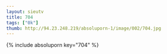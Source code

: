 ```yaml
--- 
layout: sieutv
title: 704
tags: ["0k"]
thumb: http://94.23.248.219/absoluporn-1/image/002/704.jpg
---
```

{% include absoluporn key="704" %} 
